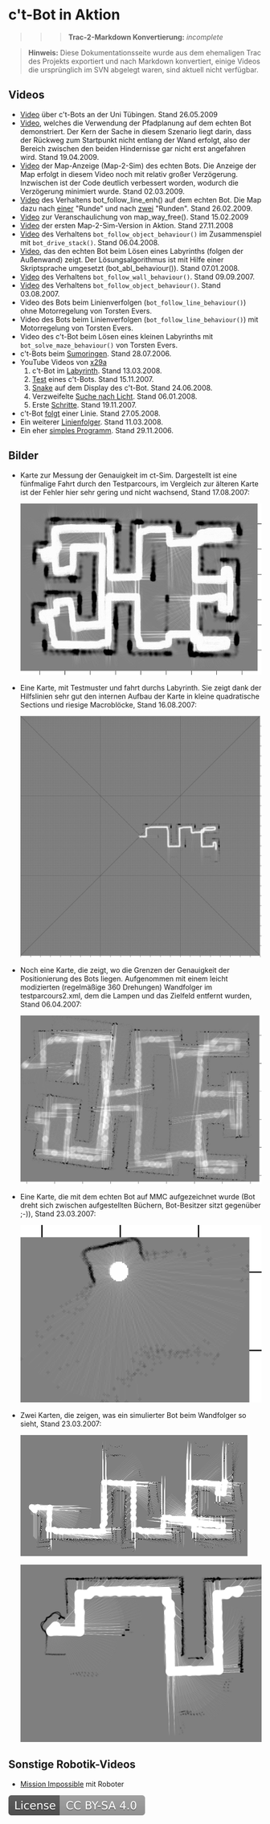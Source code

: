 # c't-Bot in Aktion

>>> **Trac-2-Markdown Konvertierung:** *incomplete*

> **Hinweis:** Diese Dokumentationsseite wurde aus dem ehemaligen Trac des Projekts exportiert und nach Markdown konvertiert, einige Videos die ursprünglich im SVN abgelegt waren, sind aktuell nicht verfügbar.

## Videos

* [Video](http://www.youtube.com/watch?v=GX4phyGY-Z4) über c't-Bots an der Uni Tübingen. Stand 26.05.2009
* [Video](https://www.cety.de/ctbot/pfadplanung_real.html), welches die Verwendung der Pfadplanung auf dem echten Bot demonstriert. Der Kern der Sache in diesem Szenario liegt darin, dass der Rückweg zum Startpunkt nicht entlang der Wand erfolgt, also der Bereich zwischen den beiden Hindernisse gar nicht erst angefahren wird. Stand 19.04.2009.
* [Video](https://www.cety.de/ctbot/maptest_real.html) der Map-Anzeige (Map-2-Sim) des echten Bots. Die Anzeige der Map erfolgt in diesem Video noch mit relativ großer Verzögerung. Inzwischen ist der Code deutlich verbessert worden, wodurch die Verzögerung minimiert wurde. Stand 02.03.2009.
* [Video](https://www.cety.de/ctbot/follow_line_enh.html) des Verhaltens bot_follow_line_enh() auf dem echten Bot. Die Map dazu nach [einer](follow_line_enh.png) "Runde" und nach [zwei](follow_line_enh_2.png) "Runden". Stand 26.02.2009.
* [Video](https://www.cety.de/ctbot/drive_area_way_free.mov) zur Veranschaulichung von map_way_free(). Stand 15.02.2009
* [Video](https://www.cety.de/ctbot/map-2-sim.html) der ersten Map-2-Sim-Version in Aktion. Stand 27.11.2008
* [Video](https://www.cety.de/ctbot/follow_stack.html) des Verhaltens `bot_follow_object_behaviour()` im Zusammenspiel mit `bot_drive_stack()`. Stand 06.04.2008.
* [Video](https://www.cety.de/ctbot/solve_maze_real.html), das den echten Bot beim Lösen eines Labyrinths (folgen der Außenwand) zeigt. Der Lösungsalgorithmus ist mit Hilfe einer Skriptsprache umgesetzt (bot_abl_behaviour()). Stand 07.01.2008.
* [Video](https://www.cety.de/ctbot/wall.html) des Verhaltens `bot_follow_wall_behaviour()`. Stand 09.09.2007.
* [Video](https://www.cety.de/ctbot/follow.html) des Verhaltens `bot_follow_object_behaviour()`. Stand 03.08.2007.
* Video des Bots beim Linienverfolgen (`bot_follow_line_behaviour()`) ohne Motorregelung von Torsten Evers. <!-- [Video](bot_ohne.avi) //-->
* Video des Bots beim Linienverfolgen (`bot_follow_line_behaviour()`) mit Motorregelung von Torsten Evers. <!-- Video](bot_mit.avi) //-->
* Video des c't-Bot beim Lösen eines kleinen Labyrinths mit `bot_solve_maze_behaviour()` von Torsten Evers. <!-- [Video](botmaze.mpg) //-->
* c't-Bots beim [Sumoringen](http://youtube.com/watch?v=-AMo10Cc9L0). Stand 28.07.2006.
* YouTube Videos von [x29a](http://www.youtube.com/watch?v=RFdkuTtFTQ0&NR=1)
  1. c't-Bot im [Labyrinth](http://youtube.com/watch?v=-P_feEbQgfk). Stand 13.03.2008.
  1. [Test](http://www.youtube.com/watch?v=RFdkuTtFTQ0&NR=1) eines c't-Bots. Stand 15.11.2007.
  1. [Snake](http://www.youtube.com/watch?v=59hXwtWTXmU&amp;feature=user) auf dem Display des c't-Bot. Stand 24.06.2008.
  1. Verzweifelte [Suche nach Licht](http://www.youtube.com/watch?v=WqAMM9UqwPo&amp;feature=user). Stand 06.01.2008.
  1. Erste [Schritte](http://www.youtube.com/watch?v=QjDkaCr4d3I&amp;feature=user). Stand 19.11.2007.
* c't-Bot [folgt](http://www.youtube.com/watch?v=fvxcSFx9Csk) einer Linie. Stand 27.05.2008.
* Ein weiterer [Linienfolger](http://www.youtube.com/watch?v=7sK5jE8LnNU&amp;feature=related). Stand 11.03.2008.
* Ein eher [simples Programm](http://www.youtube.com/watch?v=xBJkC_R0Odc). Stand 29.11.2006.

## Bilder

* Karte zur Messung der Genauigkeit im ct-Sim. Dargestellt ist eine fünfmalige Fahrt durch den Testparcours, im Vergleich zur älteren Karte ist der Fehler hier sehr gering und nicht wachsend, Stand 17.08.2007:

  ![Image: 'map_accuracy.jpg, 450'](map_accuracy.jpg)

* Eine Karte, mit Testmuster und fahrt durchs Labyrinth. Sie zeigt dank der Hilfslinien sehr gut den internen Aufbau der Karte in kleine quadratische Sections und riesige Macroblöcke, Stand 16.08.2007:

  ![Image: 'map_mit_testmuster.jpg, 450'](map_mit_testmuster.jpg)

* Noch eine Karte, die zeigt, wo die Grenzen der Genauigkeit der Positionierung des Bots liegen. Aufgenommen mit einem leicht modizierten (regelmäßige 360 Drehungen) Wandfolger im testparcours2.xml, dem die Lampen und das Zielfeld entfernt wurden, Stand 06.04.2007:

  ![Image: 'map-grenzen.jpg'](map-grenzen.jpg)

* Eine Karte, die mit dem echten Bot auf MMC aufgezeichnet wurde (Bot dreht sich zwischen aufgestellten Büchern, Bot-Besitzer sitzt gegenüber ;-)), Stand 23.03.2007:

  ![Image: 'real_bot_map.gif'](real_bot_map.gif)

* Zwei Karten, die zeigen, was ein simulierter Bot beim Wandfolger so sieht, Stand 23.03.2007:

  ![Image: 'map_wandfolger.gif'](map_wandfolger.gif)

  ![Image: 'map-wandfolger.gif'](map-wandfolger.gif)

## Sonstige Robotik-Videos

* [Mission Impossible](https://www.newscientist.com/article/dn20791-robot-mission-impossible-wins-video-prize/) mit Roboter

[![License: CC BY-SA 4.0](../license.svg)](https://creativecommons.org/licenses/by-sa/4.0/)
